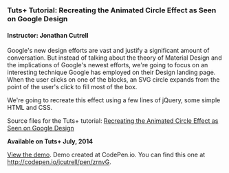 ### Tuts+ Tutorial: Recreating the Animated Circle Effect as Seen on Google Design
#### Instructor: Jonathan Cutrell

Google's new design efforts are vast and justify a significant amount of conversation. But instead of talking about the theory of Material Design and the implications of Google's newest efforts, we're going to focus on an interesting technique Google has employed on their Design landing page. When the user clicks on one of the blocks, an SVG circle expands from the point of the user's click to fill most of the box.

We're going to recreate this effect using a few lines of jQuery, some simple HTML and CSS.

Source files for the Tuts+ tutorial: [Recreating the Animated Circle Effect as Seen on Google Design](https://webdesign.tutsplus.com/tutorials/recreating-the-animated-circle-effect-as-seen-on-google-design--cms-21655)

**Available on Tuts+ July, 2014**

[View the demo](http://tutsplus.github.io/recreating-the-animated-circle-effect-as-seen-on-google-design). Demo created at CodePen.io. You can find this one at http://codepen.io/jcutrell/pen/zrnvG.
